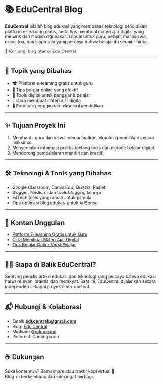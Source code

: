 # 📚 EduCentral Blog

**EduCentral** adalah blog edukasi yang membahas teknologi pendidikan, platform e-learning gratis, serta tips membuat materi ajar digital yang menarik dan mudah digunakan. Dibuat untuk guru, pelajar, mahasiswa, orang tua, dan siapa saja yang percaya bahwa belajar itu seumur hidup.

🔗 Kunjungi blog utama: [Edu Central](https://educentrals.blogspot.com)

---

## 🚀 Topik yang Dibahas

- 🎓 Platform e-learning gratis untuk guru
- 🧠 Tips belajar online yang efektif
- 📲 Tools digital untuk pengajar & pelajar
- 💡 Cara membuat materi ajar digital
- 📝 Panduan penggunaan teknologi pendidikan

---

## ✨ Tujuan Proyek Ini

1. Membantu guru dan siswa memanfaatkan teknologi pendidikan secara maksimal.
2. Menyediakan informasi praktis tentang tools dan metode belajar digital.
3. Mendorong pembelajaran mandiri dan kreatif.

---

## 🛠 Teknologi & Tools yang Dibahas

- Google Classroom, Canva Edu, Quizziz, Padlet
- Blogger, Medium, dan tools blogging lainnya
- EdTech tools yang ramah untuk pemula
- Tips optimasi blog edukasi untuk AdSense

---

## 📌 Konten Unggulan

- [Platform E-learning Gratis untuk Guru](https://educentrals.blogspot.com/2025/04/platform-e-learning-gratis-untuk-guru.html)
- [Cara Membuat Materi Ajar Digital](https://educentrals.blogspot.com/2025/04/cara-membuat-materi-ajar-digital.html)
- [Tips Belajar Online Versi Pelajar](https://educentrals.blogspot.com/2025/04/tips-belajar-online-versi-pelajar.html)

---

## 👨‍🏫 Siapa di Balik EduCentral?

Seorang penulis artikel edukasi dan teknologi yang percaya bahwa edukasi harus relevan, praktis, dan merakyat. Saat ini, EduCentral dijalankan secara independen sebagai proyek open-content.

---

## 📬 Hubungi & Kolaborasi

- Email: **educentrals@gmail.com**
- Blog: [Edu Central](https://educentrals.blogspot.com)
- Medium: [@educentral](https://medium.com/@educentral)
- Pinterest: Coming soon

---

## ☕ Dukungan

Suka kontennya? Bantu share atau traktir kopi virtual 💛  
Blog ini berkembang dari semangat berbagi.

